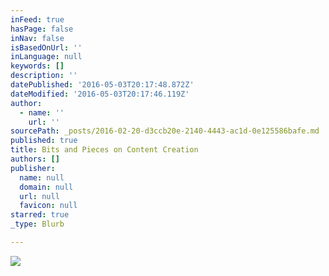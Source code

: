 ```yaml
---
inFeed: true
hasPage: false
inNav: false
isBasedOnUrl: ''
inLanguage: null
keywords: []
description: ''
datePublished: '2016-05-03T20:17:48.872Z'
dateModified: '2016-05-03T20:17:46.119Z'
author:
  - name: ''
    url: ''
sourcePath: _posts/2016-02-20-d3ccb20e-2140-4443-ac1d-0e125586bafe.md
published: true
title: Bits and Pieces on Content Creation
authors: []
publisher:
  name: null
  domain: null
  url: null
  favicon: null
starred: true
_type: Blurb

---
```

![](https://the-grid-user-content.s3-us-west-2.amazonaws.com/317f283f-aaa8-414a-9ed6-2157c366b29b.jpg)